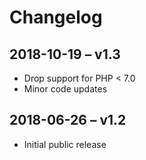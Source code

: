# Changelog


## 2018-10-19 – v1.3

* Drop support for PHP < 7.0
* Minor code updates


## 2018-06-26 – v1.2

* Initial public release
